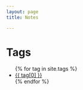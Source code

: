 ```yaml
---
layout: page
title: Notes 

---
```


<div class="page-content wc-container">
	<div class="post">
		<h1>Tags</h1>  
		<ul>
			{% for tag in site.tags %}
			<li><a href="{{ '/tag/' | append:tag[0] | relative_url }}">{{ tag[0] }}</a></li>
			{% endfor %}
		</ul>
	</div>
</div>